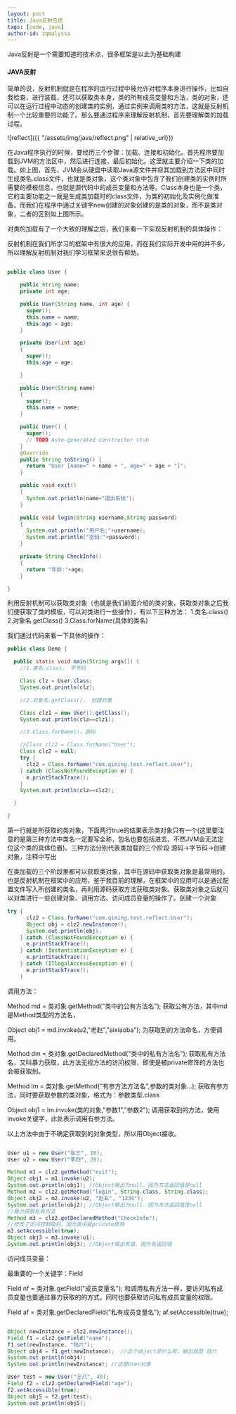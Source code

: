 ```yaml
---
layout: post
title: Java反射总结
tags: [code, java]
author-id: zqmalyssa
---
```


Java反射是一个需要知道的技术点，很多框架是以此为基础构建

#### JAVA反射

简单的说，反射机制就是在程序的运行过程中被允许对程序本身进行操作，比如自我检查，进行装载，还可以获取类本身，类的所有成员变量和方法，类的对象，还可以在运行过程中动态的创建类的实例，通过实例来调用类的方法，这就是反射机制一个比较重要的功能了。那么要通过程序来理解反射机制，首先要理解类的加载过程。

![reflect]({{ "/assets/img/java/reflect.png" | relative_url}})

在Java程序执行的时候，要经历三个步骤：加载、连接和初始化。首先程序要加载到JVM的方法区中，然后进行连接，最后初始化。这里就主要介绍一下类的加载。如上图，首先，JVM会从硬盘中读取Java源文件并将其加载到方法区中同时生成类名.class文件，也就是类对象，这个类对象中包含了我们创建类的实例时所需要的模板信息，也就是源代码中的成员变量和方法等。Class本身也是一个类，它的主要功能之一就是生成类加载时的class文件，为类的初始化及实例化做准备。而我们在程序中通过关键字new创建的对象创建的是类的对象，而不是类对象，二者的区别如上图所示。

对类的加载有了一个大致的理解之后，我们来看一下实现反射机制的具体操作：

反射机制在我们所学习的框架中有很大的应用，而在我们实际开发中用的并不多，所以理解反射机制对我们学习框架来说很有帮助。

```java

public class User {

    public String name;
    private int age;

    public User(String name, int age) {
      super();
      this.name = name;
      this.age = age;
    }

    private User(int age)
    {
      super();
      this.age = age;

    }

    public User(String name)
    {
      super();
      this.name = name;
    }

    public User() {
      super();
      // TODO Auto-generated constructor stub
    }
    @Override
    public String toString() {
      return "User [name=" + name + ", age=" + age + "]";
    }

    public void exit()
    {
      System.out.println(name+"退出系统");
    }

    public void login(String username,String password)
    {
      System.out.println("用户名:"+username);
      System.out.println("密码:"+password);
    }

    private String CheckInfo()
    {
      return "年龄:"+age;
    }

}

```

利用反射机制可以获取类对象（也就是我们前面介绍的类对象，获取类对象之后我们便获取了类的模板，可以对类进行一些操作），有以下三种方法：
1.类名.class()
2.对象名.getClass()
3.Class.forName(具体的类名)

我们通过代码来看一下具体的操作：


```java
public class Demo {

  public static void main(String args[]) {
    //1.类名.class， 字节码

    Class clz = User.class;
    System.out.println(clz);

    //2.对象名.getClass()， 创建对象

    Class clz1 = new User().getClass();
    System.out.println(clz==clz1);

    //3.Class.forName()，源码

    //Class clz2 = Class.forName("User");
    Class clz2 = null;
    try {
      clz2 = Class.forName("com.qiming.test.reflect.User");
    } catch (ClassNotFoundException e) {
      e.printStackTrace();
    }
    System.out.println(clz==clz2);

  }

}

```

第一行就是所获取的类对象，下面两行true的结果表示类对象只有一个(这里要注意的是第三种方法中类名一定要写全称，包名也要包括进去，不然JVM会无法定位这个类的具体位置)。三种方法分别代表类加载的三个阶段 源码->字节码->创建对象，注释中写出

在类加载的三个阶段里都可以获取类对象，其中在源码中获取类对象是最常用的，也是反射机制在框架中的应用，鉴于我目前的理解，在框架中的应用可以是通过配置文件写入所创建的类名，再利用源码获取方法获取类对象。获取类对象之后就可以对类进行一些创建对象、调用方法、访问成员变量的操作了。创建一个对象

```java
try {
      clz2 = Class.forName("com.qiming.test.reflect.User");
      Object obj = clz2.newInstance();
      System.out.println(obj);
    } catch (ClassNotFoundException e) {
      e.printStackTrace();
    } catch (InstantiationException e) {
      e.printStackTrace();
    } catch (IllegalAccessException e) {
      e.printStackTrace();
    }
```

调用方法：

Method md = 类对象.getMethod("类中的公有方法名");
获取公有方法，其中md是Method类型的方法名，

Object obj1 = md.invoke(u2,"老赵","aixiaoba");
为获取到的方法命名，方便调用。

Method dm = 类对象.getDeclaredMethod("类中的私有方法名");
获取私有方法名，又叫暴力获取，此方法无视方法的访问权限，即使是被private修饰的方法也会被获取到。

Method lm = 类对象.getMethod("有参方法方法名",参数的类对象...);
获取有参方法，同时要获取参数的类对象，格式为：参数类型.class

Object obj1 = lm.invoke(类的对象,"参数1","参数2");
调用获取到的方法，使用invoke关键字，此处表示调用有参方法。

以上方法中由于不确定获取到的对象类型，所以用Object接收。

```java

User u1 = new User("张三", 10);
User u2 = new User("李四", 20);

Method m1 = clz2.getMethod("exit");
Object obj1 = m1.invoke(u2);
System.out.println(obj1); //Object输出为null，因为方法返回值是null
Method m2 = clz2.getMethod("login", String.class, String.class);
Object obj2 = m2.invoke(u2, "赵五", "1234");
System.out.println(obj2); //Object输出为null，因为方法返回值是null
//暴力获取私有方法
Method m3 = clz2.getDeclaredMethod("CheckInfo");
//修改了访问控制级别，因为类中是private修饰
m3.setAccessible(true);
Object obj3 = m3.invoke(u1);
System.out.println(obj3); //Object输出有值，因为有返回值

```

访问成员变量：

最重要的一个关键字：Field

Field nf = 类对象.getField("成员变量名");
和调用私有方法一样，要访问私有成员变量也要通过暴力获取的的方式，同时也要获取访问私有成员变量的权限。

Field af = 类对象.getDeclaredField("私有成员变量名");
af.setAccessible(true);

```java

Object newInstance = clz2.newInstance();
Field f1 = clz2.getField("name");
f1.set(newInstance, "钱六");
Object obj4 = f1.get(newInstance);  //这个object是什么呢，输出就是 钱六
System.out.println(obj4);
System.out.println(newInstance); //这是User对象

User test = new User("王八", 40);
Field f2 = clz2.getDeclaredField("age");
f2.setAccessible(true);
Object obj5 = f2.get(test);
System.out.println(obj5);

```